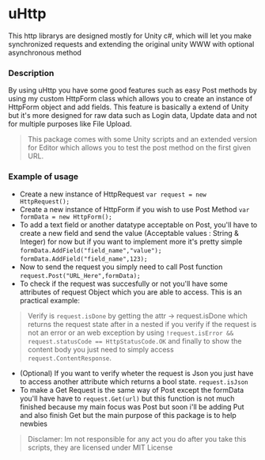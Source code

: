 # uHttp
This http librarys are designed mostly for Unity c#, which will let you make synchronized requests and extending the original unity WWW with optional asynchronous method 

### Description ###
By using uHttp you have some good features such as easy Post methods by using my custom HttpForm class which allows you to create an instance of HttpForm object and add fields. This feature is basically a extend of Unity but it's more designed for raw data such as Login data, Update data and not for multiple purposes like File Upload.

> This package comes with some Unity scripts and an extended version for Editor which allows you to test the post method on the first given URL.

### Example of usage ###
- Create a new instance of HttpRequest 
`var request = new HttpRequest();`
- Create a new instance of HttpForm if you wish to use Post Method
`var formData = new HttpForm();`
- To add a text field or another datatype acceptable on Post, you'll have to create a new field and send the value (Acceptable values : String & Integer) for now but if you want to implement more it's pretty simple
`formData.AddField("field_name","value"); `
`formData.AddField("field_name",123);`
- Now to send the request you simply need to call Post function
`request.Post("URL_Here",formData);`
- To check if the request was succesfully or not you'll have some attributes of request Object which you are able to access. This is an practical example:
> Verify is `request.isDone` by getting the attr -> request.isDone which returns the request state after in a nested if you verify if the request is not an error or an web exception by using `!request.isError && request.statusCode == HttpStatusCode.OK` and finally to show the content body you just need to simply access `request.ContentResponse`.
- (Optional) If you want to verify wheter the request is Json you just have to access another attribute which returns a bool state. `request.isJson`
- To make a Get Request is the same way of Post except the formData you'll have have to `request.Get(url)` but this function is not much finished because my main focus was Post but soon i'll be adding Put and also finish Get but the main purpose of this package is to help newbies

> Disclamer: Im not responsible for any act you do after you take this scripts, they are licensed under MIT License
